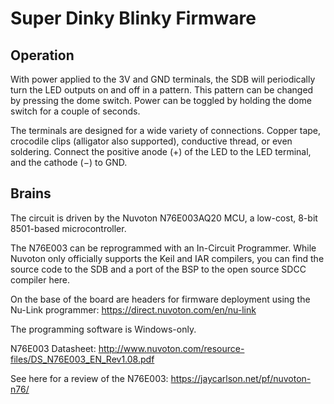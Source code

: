 # Super Dinky Blinky Firmware

## Operation

With power applied to the 3V and GND terminals, the SDB will periodically turn the LED outputs on and off in a pattern. This pattern can be changed by pressing the dome switch. Power can be toggled by holding the dome switch for a couple of seconds.

The terminals are designed for a wide variety of connections. Copper tape, crocodile clips (alligator also supported), conductive thread, or even soldering. Connect the positive anode (+) of the LED to the LED terminal, and the cathode (−) to GND.

## Brains

The circuit is driven by the Nuvoton N76E003AQ20 MCU, a low-cost, 8-bit 8501-based microcontroller.

The N76E003 can be reprogrammed with an In-Circuit Programmer. While Nuvoton only officially supports the Keil and IAR compilers, you can find the source code to the SDB and a port of the BSP to the open source SDCC compiler here.

On the base of the board are headers for firmware deployment using the Nu-Link programmer: https://direct.nuvoton.com/en/nu-link 

The programming software is Windows-only.

N76E003 Datasheet: http://www.nuvoton.com/resource-files/DS_N76E003_EN_Rev1.08.pdf

See here for a review of the N76E003: https://jaycarlson.net/pf/nuvoton-n76/
